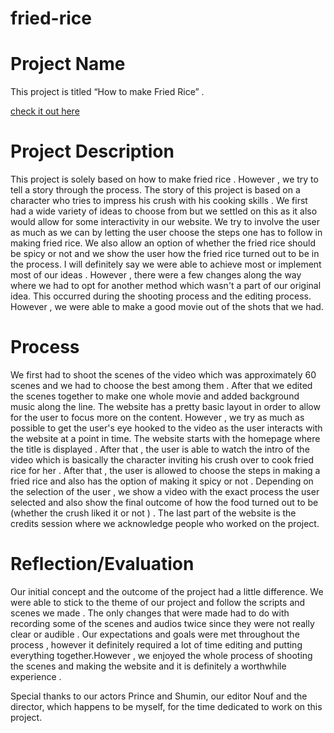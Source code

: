 # fried-rice

# Project Name

This project is titled “How to make Fried Rice” .

[check it out here](https://sleepy-turing-de8b66.netlify.app/)

# Project Description 
This project is solely based on how to make fried rice . However , we try to tell a story through the process. The story of this project is based on a character who tries to impress his crush with his cooking skills . We first had a wide variety of ideas to choose from but we settled on this as it also would allow for some interactivity in our website. We try to involve the user as much as we can by letting the user choose the steps one has to follow in making fried rice. We also allow an option of whether the fried rice should be spicy or not and we show the user how the fried rice turned out to be in the process.  I will definitely say we were able to achieve most or implement most of our ideas . However , there were a few changes along the way where we had to opt for another method which wasn't a part of our original idea. This occurred during the shooting process and the editing process. However , we were able to make a good movie out of the shots that we had.

# Process 

We first had to shoot the scenes of the video which was approximately 60 scenes and we had to choose the best among them . After that we edited the scenes together to make one whole movie and added background music along the line.  The website has a pretty basic layout in order to allow for the user to focus more on the content. However , we try as much as possible to get the user's eye hooked to the video as the user interacts with the website at a point in time. The website starts with the homepage where the title is displayed . After that , the user is able to watch the intro of the video which is basically the character inviting his crush over to cook fried rice for her . After that , the user is allowed to choose the steps in making a fried rice and also has the option of making it spicy or not . Depending on the selection of the user , we show a video with the exact process the user selected and also show the final outcome of how the food turned out to be (whether the crush liked it or not ) . The last part of the website is the credits session where we acknowledge people who worked on the project.


# Reflection/Evaluation

Our initial concept and the outcome of the project had a little difference. We were able to stick to the theme of our project and follow the scripts and scenes we made . The only changes that were made had to do with recording some of the scenes and audios twice since they were not really clear or audible .  Our expectations and goals were met throughout the process , however it definitely required a lot of time editing and putting everything together.However , we enjoyed the whole process of shooting the scenes and making the website and it is definitely a worthwhile experience .


Special thanks to our actors Prince and Shumin, our editor Nouf and the director, which happens to be myself, for the time dedicated to work on this project. 
